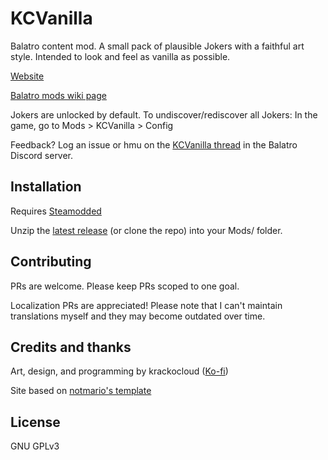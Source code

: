 # KCVanilla

Balatro content mod. A small pack of plausible Jokers with a faithful art style. Intended to look and feel as vanilla as possible.

[Website](https://kcgidw.github.io/kcvanilla/)

[Balatro mods wiki page](https://balatromods.miraheze.org/wiki/KCVanilla)

Jokers are unlocked by default. To undiscover/rediscover all Jokers: In the game, go to Mods > KCVanilla > Config

Feedback? Log an issue or hmu on the [KCVanilla thread](https://discord.com/channels/1116389027176787968/1259676012086689804) in the Balatro Discord server.

## Installation

Requires [Steamodded](https://github.com/Steamopollys/Steamodded)

Unzip the [latest release](https://github.com/kcgidw/kcvanilla/releases) (or clone the repo) into your Mods/ folder.

## Contributing

PRs are welcome. Please keep PRs scoped to one goal.

Localization PRs are appreciated! Please note that I can't maintain translations myself and they may become outdated over time.

## Credits and thanks

Art, design, and programming by krackocloud ([Ko-fi](https://ko-fi.com/krackocloud))

Site based on [notmario's template](https://github.com/notmario/balatrowebsitetemplate)

## License

GNU GPLv3
